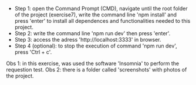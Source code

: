 - Step 1: open the Command Prompt (CMD), navigate until the root folder of the project (exercise7), write the command line 'npm install' and press 'enter' to install all dependences and functionalities needed to this project.
- Step 2: write the command line 'npm run dev' then press 'enter'.
- Step 3: access the adress 'http://localhost:3333' in browser.
- Step 4 (optional): to stop the execution of command 'npm run dev', press 'Ctrl + c'.

Obs 1: in this exercise, was used the software 'Insomnia' to perform the requestion test.
Obs 2: there is a folder called 'screenshots' with photos of the project.